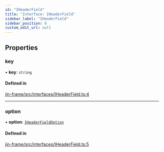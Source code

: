```yaml
---
id: "IHeaderField"
title: "Interface: IHeaderField"
sidebar_label: "IHeaderField"
sidebar_position: 0
custom_edit_url: null
---
```


## Properties

### key

• **key**: `string`

#### Defined in

[jin-frame/src/interfaces/IHeaderField.ts:4](https://github.com/imjuni/jin-frame/blob/8c406fc/src/interfaces/IHeaderField.ts#L4)

___

### option

• **option**: [`IHeaderFieldOption`](IHeaderFieldOption.md)

#### Defined in

[jin-frame/src/interfaces/IHeaderField.ts:5](https://github.com/imjuni/jin-frame/blob/8c406fc/src/interfaces/IHeaderField.ts#L5)
